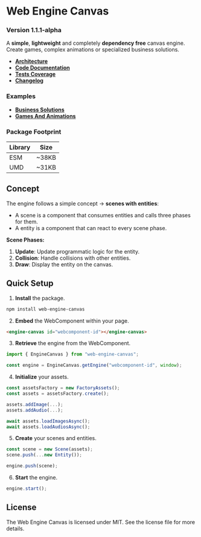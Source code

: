 # Web Engine Canvas

### Version 1.1.1-alpha

A **simple**, **lightweight** and completely **dependency free** canvas engine.<br/>
Create games, complex animations or specialized business solutions.<br/>

- **[Architecture](/ARCHITECTURE.md)**
- **[Code Documentation](https://2and4.github.io/web-engine-canvas/typedoc/)**
- **[Tests Coverage](https://2and4.github.io/web-engine-canvas/coverage/)**
- **[Changelog](/CHANGELOG.md)**

### Examples

- **[Business Solutions](https://2and4.github.io/web-engine-canvas/example/?apps)**
- **[Games And Animations](https://2and4.github.io/web-engine-canvas/example/?games)**

### Package Footprint

| Library | Size  |
|---------|-------|
| ESM     | ~38KB |
| UMD     | ~31KB |

## Concept

The engine follows a simple concept &#8594; **scenes with entities**:

* A scene is a component that consumes entities and calls three phases for them.
* A entity is a component that can react to every scene phase.

**Scene Phases:**
1. **Update**: Update programmatic logic for the entity.
2. **Collision**: Handle collisions with other entities. 
3. **Draw**: Display the entity on the canvas.

## Quick Setup

1. **Install** the package.

```bash
npm install web-engine-canvas
```

2. **Embed** the WebComponent within your page.

```html
<engine-canvas id="webcomponent-id"></engine-canvas>
```

3. **Retrieve** the engine from the WebComponent.

```javascript
import { EngineCanvas } from "web-engine-canvas";

const engine = EngineCanvas.getEngine("webcomponent-id", window);
```

4. **Initialize** your assets.

```javascript
const assetsFactory = new FactoryAssets();
const assets = assetsFactory.create();

assets.addImage(...);
assets.addAudio(...);

await assets.loadImagesAsync();
await assets.loadAudiosAsync();
```

5. **Create** your scenes and entities.

```javascript
const scene = new Scene(assets);
scene.push(...new Entity());

engine.push(scene);
```

6. **Start** the engine.

```javascript
engine.start();
```


## License

The Web Engine Canvas is licensed under MIT. See the license file for more details.